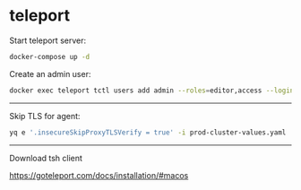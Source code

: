 # teleport

Start teleport server:
```bash
docker-compose up -d
```

Create an admin user:
```bash
docker exec teleport tctl users add admin --roles=editor,access --logins=root,ubuntu,ec2-user
```

---

Skip TLS for agent:
```bash
yq e '.insecureSkipProxyTLSVerify = true' -i prod-cluster-values.yaml
```

---

Download tsh client

https://goteleport.com/docs/installation/#macos
